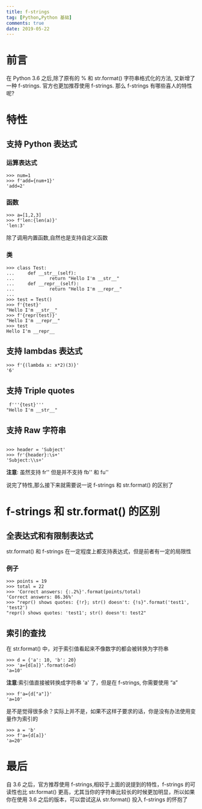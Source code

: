 ```yaml
---
title: f-strings
tag: [Python,Python 基础]
comments: true
date: 2019-05-22
---
```




# 前言

在 Python 3.6 之后,除了原有的 % 和 str.format() 字符串格式化的方法, 又新增了一种 f-strings. 官方也更加推荐使用 f-strings. 那么 f-strings 有哪些喜人的特性呢?

# 特性

## 支持 Python 表达式

### 运算表达式

```
>>> num=1
>>> f'add={num+1}'
'add=2'
```

### 函数

```
>>> a=[1,2,3]
>>> f'len:{len(a)}'
'len:3'
```
除了调用内置函数,自然也是支持自定义函数

### 类

```
>>> class Test:
...     def __str__(self):
...             return "Hello I'm __str__"
...     def __repr__(self):
...             return "Hello I'm __repr__"
...
>>> test = Test()
>>> f'{test}'
"Hello I'm __str__"
>>> f'{repr(test)}'
"Hello I'm __repr__"
>>> test
Hello I'm __repr__
```

## 支持 lambdas 表达式

```
>>> f'{(lambda x: x*2)(3)}'
'6'
```

## 支持 Triple quotes

```
 f'''{test}'''
"Hello I'm __str__"
```

## 支持 Raw 字符串

```

>>> header = 'Subject'
>>> fr'{header}:\s+'
'Subject:\\s+'
```

**注意**: 虽然支持 fr'' 但是并不支持 fb'' 和 fu''

说完了特性,那么接下来就需要说一说 f-strings 和 str.format() 的区别了

# f-strings 和 str.format() 的区别

## 全表达式和有限制表达式

str.format() 和 f-strings 在一定程度上都支持表达式，但是前者有一定的局限性

### 例子

```
>>> points = 19
>>> total = 22
>>> 'Correct answers: {:.2%}'.format(points/total)
'Correct answers: 86.36%'
>>> "repr() shows quotes: {!r}; str() doesn't: {!s}".format('test1', 'test2')
"repr() shows quotes: 'test1'; str() doesn't: test2"
```

## 索引的查找

在 str.format() 中，对于索引值看起来不像数字的都会被转换为字符串

```
>>> d = {'a': 10, 'b': 20}
>>> 'a={d[a]}'.format(d=d)
'a=10'
```

**注意**:索引值直接被转换成字符串 'a' 了，但是在 f-strings, 你需要使用 “a”

```
>>> f'a={d["a"]}'
'a=10'
```

是不是觉得很多余？实际上并不是，如果不这样子要求的话，你是没有办法使用变量作为索引的

```
>>> a = 'b'
>>> f'a={d[a]}'
'a=20'
```


# 最后

自 3.6 之后，官方推荐使用 f-strings,相较于上面的说提到的特性，f-strings 的可读性也比 str.format() 更高，尤其当你的字符串比较长的时候更加明显，所以如果你在使用 3.6 之后的版本，可以尝试这从 str.format() 投入 f-strings 的怀抱了